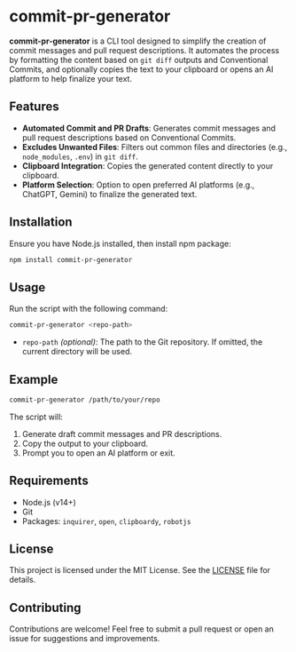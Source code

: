 # commit-pr-generator

**commit-pr-generator** is a CLI tool designed to simplify the creation of commit messages and pull request descriptions. It automates the process by formatting the content based on `git diff` outputs and Conventional Commits, and optionally copies the text to your clipboard or opens an AI platform to help finalize your text.

## Features

- **Automated Commit and PR Drafts**: Generates commit messages and pull request descriptions based on Conventional Commits.
- **Excludes Unwanted Files**: Filters out common files and directories (e.g., `node_modules`, `.env`) in `git diff`.
- **Clipboard Integration**: Copies the generated content directly to your clipboard.
- **Platform Selection**: Option to open preferred AI platforms (e.g., ChatGPT, Gemini) to finalize the generated text.

## Installation

Ensure you have Node.js installed, then install npm package:

```bash
npm install commit-pr-generator
```

## Usage

Run the script with the following command:

```bash
commit-pr-generator <repo-path>
```

- `repo-path` _(optional)_: The path to the Git repository. If omitted, the current directory will be used.

## Example

```bash
commit-pr-generator /path/to/your/repo
```

The script will:
1. Generate draft commit messages and PR descriptions.
2. Copy the output to your clipboard.
3. Prompt you to open an AI platform or exit.

## Requirements

- Node.js (v14+)
- Git
- Packages: `inquirer`, `open`, `clipboardy`, `robotjs`

## License

This project is licensed under the MIT License. See the [LICENSE](LICENSE) file for details.

## Contributing

Contributions are welcome! Feel free to submit a pull request or open an issue for suggestions and improvements.
